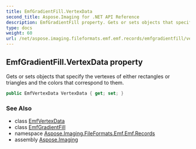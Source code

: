```yaml
---
title: EmfGradientFill.VertexData
second_title: Aspose.Imaging for .NET API Reference
description: EmfGradientFill property. Gets or sets objects that specify the vertexes of either rectangles or triangles and the colors that correspond to them
type: docs
weight: 60
url: /net/aspose.imaging.fileformats.emf.emf.records/emfgradientfill/vertexdata/
---
```

## EmfGradientFill.VertexData property

Gets or sets objects that specify the vertexes of either rectangles or triangles and the colors that correspond to them.

```csharp
public EmfVertexData VertexData { get; set; }
```

### See Also

* class [EmfVertexData](../../emfvertexdata/)
* class [EmfGradientFill](../)
* namespace [Aspose.Imaging.FileFormats.Emf.Emf.Records](../../emfgradientfill/)
* assembly [Aspose.Imaging](../../../)


